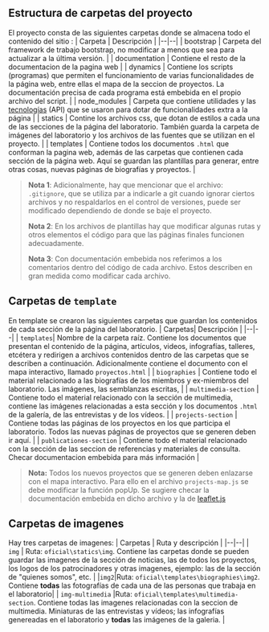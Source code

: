## Estructura de carpetas del proyecto
El proyecto consta de las siguientes carpetas donde se almacena todo el contenido del sitio :
| Carpeta | Descripción |
|--|--|
| bootstrap | Carpeta del framework de trabajo bootstrap, no modificar a menos que sea para actualizar a la última versión.  |
| documentation | Contiene el resto de la documentacion de la pagina web |
| dynamics | Contiene los scripts (programas) que permiten el funcionamiento de varias funcionalidades de la página web, entre ellas el mapa de la seccion de proyectos. La documentación precisa de cada programa está embebida en el propio archivo del script.   |
| node_modules | Carpeta que contiene utilidades y las [tecnologías](lecvt_tecnologias.md) (API) que se usaron para dotar de funcionalidades extra a la página |
| statics | Contine los archivos css, que dotan de estilos a cada una de las secciones de la página del laboratorio. También guarda la carpeta de imágenes del laboratorio y los archivos de las fuentes que se utilizan en el proyecto.  |
| templates | Contiene todos los documentos `.html` que conforman la pagina web, además de las carpetas que contienen cada sección de la página web. Aquí se guardan las plantillas para generar, entre otras cosas, nuevas páginas de biografías y proyectos.   |

> **Nota 1**: Adicionalmente, hay que mencionar que el archivo: `.gitignore`,  que se utiliza par a indicarle a git cuando ignorar  ciertos archivos y no respaldarlos en el control de versiones, puede ser modificado dependiendo de donde se baje el proyecto.
> 
> **Nota 2**: En los archivos de plantillas hay que modificar algunas rutas y otros elementos el código para que las páginas finales funcionen adecuadamente.
> 
> **Nota 3**: Con documentación embebida nos referimos a los comentarios dentro del código de cada archivo. Estos describen en gran medida como modificar cada archivo.
## Carpetas de `template`
En template se crearon las siguientes carpetas que guardan los contenidos de cada sección de la página del laboratorio.
| Carpetas| Descripción |
|--|--|
| `templates`| Nombre de la carpeta raíz. Contiene los documentos que presentan el contenido de la página, artículos, videos, infografías, talleres, etcétera y redirigen a archivos contenidos dentro de las carpetas que se describen a continuación. Adicionalmente contiene el documento con el mapa interactivo, llamado `proyectos.html` |
| `biographies` | Contiene todo el material relacionado a las biografías de los miembros y ex-miembros del laboratorio. Las imágenes, las semblanzas escritas, |
| `multimedia-section` | Contiene todo el material relacionado con la sección de multimedia, contiene las imágenes relacionadas a esta sección y los documentos `.html` de la galería, de las entrevistas y de los vídeos.  |
| `projects-section` |  Contiene todas las páginas de los proyectos en los que participa el laboratorio. Todos las nuevas páginas de proyectos que se generen deben ir aquí. | 
| `publicationes-section` |  Contiene todo el material relacionado con la sección de las seccion de referencias y materiales de consulta. Checar documentacion embebida para más información |
> 
> **Nota:** Todos los nuevos proyectos que se generen deben enlazarse con el mapa interactivo. Para ello en el archivo `projects-map.js` se debe modificar la función popUp. Se sugiere checar la documentación embebida en dicho archivo y la de  [leaflet.js](https://leafletjs.com/reference.html) 

## Carpetas de imagenes
Hay tres carpetas de imagenes:
| Carpetas  | Ruta y descripción  |
|--|--|
| `img` | Ruta: `oficial\statics\img`. Contiene las carpetas donde se pueden guardar las imagenes de la sección de noticias, las de todos los proyectos, los logos de los patrocinadores y otras imagenes, ejemplo: las de la sección de "quienes somos", etc. |
|`img2`|Ruta: `oficial\templates\biographies\img2`. Contiene **todas** las fotografías de cada una de las personas que trabaja en el laboratorio|
| `img-multimedia` |Ruta: `oficial\templates\multimedia-section`. Contiene todas las imagenes relacionadas con la seccion de multimedia. Miniaturas de las entrevistas y vídeos; las infografías genereadas en el laboratorio y **todas** las imágenes de la galeria. |